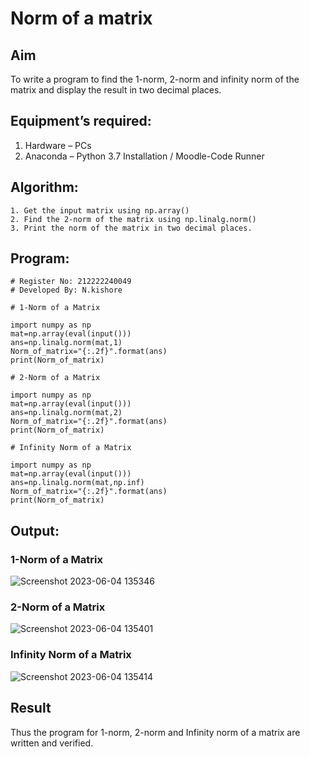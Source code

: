 # Norm of a matrix
## Aim
To write a program to find the 1-norm, 2-norm and infinity norm of the matrix and display the result in two decimal places.
## Equipment’s required:
1.	Hardware – PCs
2.	Anaconda – Python 3.7 Installation / Moodle-Code Runner
## Algorithm:
	1. Get the input matrix using np.array()   
    2. Find the 2-norm of the matrix using np.linalg.norm()
	3. Print the norm of the matrix in two decimal places.
## Program:
```
# Register No: 212222240049
# Developed By: N.kishore

# 1-Norm of a Matrix

import numpy as np
mat=np.array(eval(input()))
ans=np.linalg.norm(mat,1)
Norm_of_matrix="{:.2f}".format(ans)
print(Norm_of_matrix)

# 2-Norm of a Matrix

import numpy as np
mat=np.array(eval(input()))
ans=np.linalg.norm(mat,2)
Norm_of_matrix="{:.2f}".format(ans)
print(Norm_of_matrix)

# Infinity Norm of a Matrix

import numpy as np
mat=np.array(eval(input()))
ans=np.linalg.norm(mat,np.inf)
Norm_of_matrix="{:.2f}".format(ans)
print(Norm_of_matrix)
```

## Output:
### 1-Norm of a Matrix

![Screenshot 2023-06-04 135346](https://github.com/nkishore2210/Norm-of-a-matrix/assets/118707090/02e4fa7e-8b4e-4f32-b3e4-8d3e24bc38d4)

### 2-Norm of a Matrix

![Screenshot 2023-06-04 135401](https://github.com/nkishore2210/Norm-of-a-matrix/assets/118707090/2a3912b5-f0e9-4f76-9131-7af5dde95e40)

### Infinity Norm of a Matrix

![Screenshot 2023-06-04 135414](https://github.com/nkishore2210/Norm-of-a-matrix/assets/118707090/e8d40a6f-d8d9-4ef8-b8e5-0282c925ebf9)

## Result
Thus the program for 1-norm, 2-norm and Infinity norm of a matrix are written and verified.
